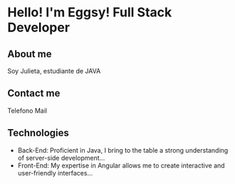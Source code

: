 # Hello! I'm Eggsy! Full Stack Developer

## About me

Soy Julieta, estudiante de JAVA 

## Contact me

Telefono
Mail

## Technologies
- Back-End: Proficient in Java, I bring to the table a strong understanding of server-side development...
- Front-End: My expertise in Angular allows me to create interactive and user-friendly interfaces...
